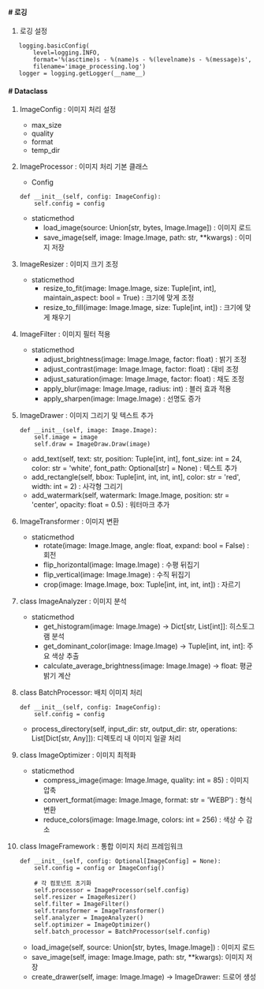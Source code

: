 #### # 로깅
1. 로깅 설정
```
   logging.basicConfig(
       level=logging.INFO,
       format='%(asctime)s - %(name)s - %(levelname)s - %(message)s',
       filename='image_processing.log')
   logger = logging.getLogger(__name__)
```
#### # Dataclass
1. ImageConfig : 이미지 처리 설정
    - max_size
    - quality
    - format
    - temp_dir

2. ImageProcessor : 이미지 처리 기본 클래스
    - Config
    ```
    def __init__(self, config: ImageConfig):
        self.config = config
    ```

    - staticmethod
        - load_image(source: Union[str, bytes, Image.Image]) : 이미지 로드
        - save_image(self, image: Image.Image, path: str, **kwargs) : 이미지 저장

3. ImageResizer : 이미지 크기 조정
    - staticmethod
        - resize_to_fit(image: Image.Image, size: Tuple[int, int], maintain_aspect: bool = True) : 크기에 맞게 조정
        - resize_to_fill(image: Image.Image, size: Tuple[int, int]) : 크기에 맞게 채우기

4. ImageFilter : 이미지 필터 적용
    - staticmethod
        - adjust_brightness(image: Image.Image, factor: float) : 밝기 조정
        - adjust_contrast(image: Image.Image, factor: float) : 대비 조정
        - adjust_saturation(image: Image.Image, factor: float) : 채도 조정
        - apply_blur(image: Image.Image, radius: int) : 블러 효과 적용
        - apply_sharpen(image: Image.Image) : 선명도 증가

5. ImageDrawer : 이미지 그리기 및 텍스트 추가
    ```
    def __init__(self, image: Image.Image):
        self.image = image
        self.draw = ImageDraw.Draw(image)
    ```

    - add_text(self, text: str, position: Tuple[int, int], font_size: int = 24, color: str = 'white', font_path: Optional[str] = None) : 텍스트 추가
    - add_rectangle(self, bbox: Tuple[int, int, int, int], color: str = 'red', width: int = 2) : 사각형 그리기
    - add_watermark(self, watermark: Image.Image, position: str = 'center', opacity: float = 0.5) : 워터마크 추가

6. ImageTransformer : 이미지 변환
    - staticmethod
        - rotate(image: Image.Image, angle: float, expand: bool = False) : 회전
        - flip_horizontal(image: Image.Image) : 수평 뒤집기
        - flip_vertical(image: Image.Image) : 수직 뒤집기
        - crop(image: Image.Image, box: Tuple[int, int, int, int]) : 자르기

7. class ImageAnalyzer : 이미지 분석
    - staticmethod
        - get_histogram(image: Image.Image) -> Dict[str, List[int]]: 히스토그램 분석
        - get_dominant_color(image: Image.Image) -> Tuple[int, int, int]: 주요 색상 추출
        - calculate_average_brightness(image: Image.Image) -> float: 평균 밝기 계산

8. class BatchProcessor: 배치 이미지 처리
    ```
    def __init__(self, config: ImageConfig):
        self.config = config
    ```

    - process_directory(self, input_dir: str, output_dir: str, operations: List[Dict[str, Any]]): 디렉토리 내 이미지 일괄 처리

10. class ImageOptimizer : 이미지 최적화
    - staticmethod
        - compress_image(image: Image.Image, quality: int = 85) : 이미지 압축
        - convert_format(image: Image.Image, format: str = 'WEBP') : 형식 변환
        - reduce_colors(image: Image.Image, colors: int = 256) : 색상 수 감소

11. class ImageFramework : 통합 이미지 처리 프레임워크
    ```
    def __init__(self, config: Optional[ImageConfig] = None):
        self.config = config or ImageConfig()

        # 각 컴포넌트 초기화
        self.processor = ImageProcessor(self.config)
        self.resizer = ImageResizer()
        self.filter = ImageFilter()
        self.transformer = ImageTransformer()
        self.analyzer = ImageAnalyzer()
        self.optimizer = ImageOptimizer()
        self.batch_processor = BatchProcessor(self.config)
    ```
    - load_image(self, source: Union[str, bytes, Image.Image]) : 이미지 로드
    - save_image(self, image: Image.Image, path: str, **kwargs): 이미지 저장
    - create_drawer(self, image: Image.Image) -> ImageDrawer: 드로어 생성





